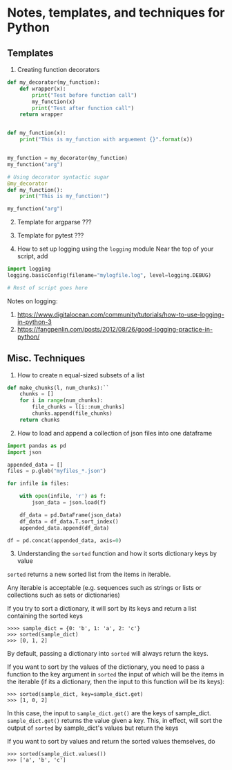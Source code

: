 # Notes, templates, and techniques for Python

## Templates 

1. Creating function decorators
```python
def my_decorator(my_function):
    def wrapper(x):
        print("Test before function call")
        my_function(x)
        print("Test after function call")
    return wrapper


def my_function(x):
    print("This is my_function with arguement {}".format(x))


my_function = my_decorator(my_function)
my_function("arg")

# Using decorator syntactic sugar
@my_decorator
def my_function():
    print("This is my_function!")

my_function("arg")
```

2. Template for argparse
???

3. Template for pytest
???

4. How to set up logging using the `logging` module
Near the top of your script, add
```python
import logging
logging.basicConfig(filename="mylogfile.log", level=logging.DEBUG)

# Rest of script goes here
```
Notes on logging:
1. https://www.digitalocean.com/community/tutorials/how-to-use-logging-in-python-3
2. https://fangpenlin.com/posts/2012/08/26/good-logging-practice-in-python/

## Misc. Techniques
1. How to create n equal-sized subsets of a list
```python
def make_chunks(l, num_chunks):``
    chunks = []
    for i in range(num_chunks):
        file_chunks = l[i::num_chunks]
        chunks.append(file_chunks)
    return chunks
```

2. How to load and append a collection of json files into one dataframe
```python
import pandas as pd
import json

appended_data = []
files = p.glob("myfiles_*.json")

for infile in files:

    with open(infile, 'r') as f:
        json_data = json.load(f)

    df_data = pd.DataFrame(json_data)
    df_data = df_data.T.sort_index()
    appended_data.append(df_data)

df = pd.concat(appended_data, axis=0)
```

3. Understanding the `sorted` function and how it sorts dictionary keys by value

`sorted` returns a new sorted list from the items in iterable.

Any iterable is acceptable (e.g. sequences such as strings or lists or collections such as sets or dictionaries)

If you try to sort a dictionary, it will sort by its keys and return a list containing the sorted keys

```
>>>> sample_dict = {0: 'b', 1: 'a', 2: 'c'}
>>> sorted(sample_dict)
>>> [0, 1, 2]
```

By default, passing a dictionary into `sorted` will always return the keys.

If you want to sort by the values of the dictionary, you need to pass a function to the key argument in `sorted` the input of which will be the items in the iterable (if its a dictionary, then the input to this function will be its keys):

```
>>> sorted(sample_dict, key=sample_dict.get)
>>> [1, 0, 2]
```

In this case, the input to `sample_dict.get()` are the keys of sample_dict. `sample_dict.get()` returns the value given a key. This, in effect, will sort the output of `sorted` by sample_dict's values but return the keys

If you want to sort by values and return the sorted values themselves, do

```
>>> sorted(sample_dict.values())
>>> ['a', 'b', 'c']
```


